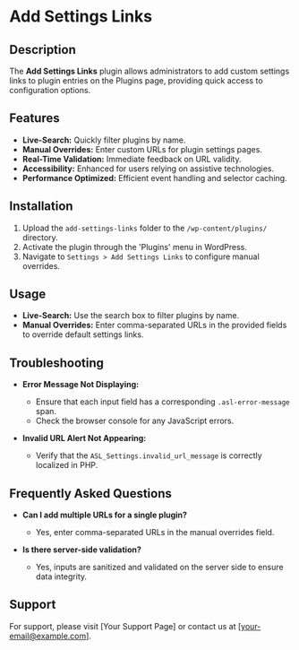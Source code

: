 # Add Settings Links

## Description

The **Add Settings Links** plugin allows administrators to add custom settings links to plugin entries on the Plugins page, providing quick access to configuration options.

## Features

- **Live-Search:** Quickly filter plugins by name.
- **Manual Overrides:** Enter custom URLs for plugin settings pages.
- **Real-Time Validation:** Immediate feedback on URL validity.
- **Accessibility:** Enhanced for users relying on assistive technologies.
- **Performance Optimized:** Efficient event handling and selector caching.

## Installation

1. Upload the `add-settings-links` folder to the `/wp-content/plugins/` directory.
2. Activate the plugin through the 'Plugins' menu in WordPress.
3. Navigate to `Settings > Add Settings Links` to configure manual overrides.

## Usage

- **Live-Search:** Use the search box to filter plugins by name.
- **Manual Overrides:** Enter comma-separated URLs in the provided fields to override default settings links.

## Troubleshooting

- **Error Message Not Displaying:**
  - Ensure that each input field has a corresponding `.asl-error-message` span.
  - Check the browser console for any JavaScript errors.

- **Invalid URL Alert Not Appearing:**
  - Verify that the `ASL_Settings.invalid_url_message` is correctly localized in PHP.

## Frequently Asked Questions

- **Can I add multiple URLs for a single plugin?**
  - Yes, enter comma-separated URLs in the manual overrides field.

- **Is there server-side validation?**
  - Yes, inputs are sanitized and validated on the server side to ensure data integrity.

## Support

For support, please visit [Your Support Page] or contact us at [your-email@example.com].
